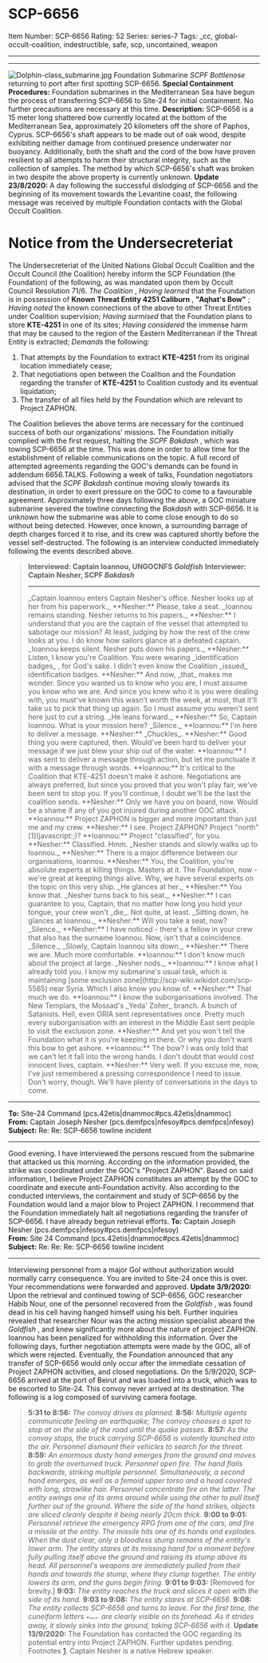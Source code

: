 # SCP-6656
Item Number: SCP-6656
Rating: 52
Series: series-7
Tags: _cc, global-occult-coalition, indestructible, safe, scp, uncontained, weapon

---

* * *
![Dolphin-class_submarine.jpg](https://scp-wiki.wdfiles.com/local--files/scp-6656/Dolphin-class_submarine.jpg)
Foundation Submarine _SCPF Bottlenose_ returning to port after first spotting SCP-6656.
**Special Containment Procedures:** Foundation submarines in the Mediterranean Sea have begun the process of transferring SCP-6656 to Site-24 for initial containment. No further precautions are necessary at this time.
**Description:** SCP-6656 is a 15 meter long shattered bow currently located at the bottom of the Mediterranean Sea, approximately 20 kilometers off the shore of Paphos, Cyprus.
SCP-6656's shaft appears to be made out of oak wood, despite exhibiting neither damage from continued presence underwater nor buoyancy. Additionally, both the shaft and the cord of the bow have proven resilient to all attempts to harm their structural integrity, such as the collection of samples. The method by which SCP-6656's shaft was broken in two despite the above property is currently unknown.
**Update 23/8/2020:** A day following the successful dislodging of SCP-6656 and the beginning of its movement towards the Levantine coast, the following message was received by multiple Foundation contacts with the Global Occult Coalition.
# **Notice from the Undersecreteriat**
The Undersecreteriat of the United Nations Global Occult Coalition and the Occult Council (the Coalition) hereby inform the SCP Foundation (the Foundation) of the following, as was mandated upon them by Occult Council Resolution 71/6.
_The Coalition_ ,
_Having learned_ that the Foundation is in possession of **Known Threat Entity 4251 Caliburn** , **"Aqhat's Bow"** ;
_Having noted_ the known connections of the above to other Threat Entities under Coalition supervision;
_Having surmised_ that the Foundation plans to store **KTE-4251** in one of its sites;
_Having considered_ the immense harm that may be caused to the region of the Eastern Mediterranean if the Threat Entity is extracted;
_Demands_ the following:
  1. That attempts by the Foundation to extract **KTE-4251** from its original location immediately cease;
  2. That negotiations open between the Coalition and the Foundation regarding the transfer of **KTE-4251** to Coalition custody and its eventual liquidation;
  3. The transfer of all files held by the Foundation which are relevant to Project ZAPHON.

The Coalition believes the above terms are necessary for the continued success of both our organizations' missions.
The Foundation initially complied with the first request, halting the _SCPF Bakdash_ , which was towing SCP-6656 at the time. This was done in order to allow time for the establishment of reliable communications on the topic.
A full record of attempted agreements regarding the GOC's demands can be found in addendum 6656.TALKS. Following a week of talks, Foundation negotiators advised that the _SCPF Bakdash_ continue moving slowly towards its destination, in order to exert pressure on the GOC to come to a favourable agreement.
Approximately three days following the above, a GOC miniature submarine severed the towline connecting the _Bakdash_ with SCP-6656. It is unknown how the submarine was able to come close enough to do so without being detected. However, once known, a surrounding barrage of depth charges forced it to rise, and its crew was captured shortly before the vessel self-destructed.
The following is an interview conducted immediately following the events described above.
> **Interviewed: Captain Ioannou, UNGOCNFS _Goldfish_**
> **Interviewer: Captain Nesher, SCPF _Bakdash_**
> * * *
> <Begin Log>
> _Captain Ioannou enters Captain Nesher's office. Nesher looks up at her from his paperwork._
> **Nesher:** Please, take a seat.
> _Ioannou remains standing. Nesher returns to his papers._
> **Nesher:** I understand that you are the captain of the vessel that attempted to sabotage our mission? At least, judging by how the rest of the crew looks at you. I do know how sailors glance at a defeated captain.
> _Ioannou keeps silent. Nesher puts down his papers._
> **Nesher:** Listen, I know you're Coalition. You were wearing _identification badges_ , for God's sake. I didn't even know the Coalition _issued_ identification badges.
> **Nesher:** And now, _that_ makes me wonder. Since you wanted us to know who you are, I must assume you know who we are. And since you knew who it is you were dealing with, you must've known this wasn't worth the week, at most, that it'll take us to pick that thing up again. So I must assume you weren't sent here just to cut a string.
> _He leans forward._
> **Nesher:** So, Captain Ioannou. What is your mission here?
> _Silence._
> **Ioannou:** I'm here to deliver a message.
> **Nesher:** _Chuckles_.
> **Nesher:** Good thing you were captured, then. Would've been hard to deliver your message if we just blew your ship out of the water.
> **Ioannou:** I was sent to deliver a message through action, but let me punctuate it with a message through words.
> **Ioannou:** It's critical to the Coalition that KTE-4251 doesn't make it ashore. Negotiations are always preferred, but since you proved that you won't play fair, we've been sent to stop you. If you'll continue, I doubt we'll be the last the coalition sends.
> **Nesher:** Only we have you on board, now. Would be a shame if any of you got injured during another GOC attack.
> **Ioannou:** Project ZAPHON is bigger and more important than just me and my crew.
> **Nesher:** I see. Project ZAPHON? Project "north"[1](javascript:;)?
> **Ioannou:** Project "classified", for you.
> **Nesher:** Classified. Hmm.
> _Nesher stands and slowly walks up to Ioannou._
> **Nesher:** There is a major difference between our organisations, Ioannou.
> **Nesher:** You, the Coalition, you're absolute experts at killing things. Masters at it. The Foundation, now - we're great at keeping things alive. Why, we have several experts on the topic on this very ship.
> _He glances at her._
> **Nesher:** You know that.
> _Nesher turns back to his seat._
> **Nesher:** I can guarantee to you, Captain, that no matter how long you hold your tongue, your crew won't _die_. Not quite, at least.
> _Sitting down, he glances at Ioannou._
> **Nesher:** Will you take a seat, now?
> _Silence._
> **Nesher:** I have noticed - there's a fellow in your crew that also has the surname Ioannou. Now, isn't that a coincidence.
> _Silence._
> _Slowly, Captain Ioannou sits down._
> **Nesher:** There we are. Much more comfortable.
> **Ioannou:** I don't know much about the project at large.
> _Nesher nods._
> **Ioannou:** I know what I already told you. I know my submarine's usual task, which is maintaining [some exclusion zone](http://scp-wiki.wikidot.com/scp-5565) near Syria. Which I also know you know of.
> **Nesher:** That much we do.
> **Ioannou:** I know the suborganisations involved. The New Templars, the Mossad's _Yeda' Zoher_ branch. A bunch of Satanists. Hell, even ORIA sent representatives once. Pretty much every suborganisation with an interest in the Middle East sent people to visit the exclusion zone.
> **Nesher:** And yet you won't tell the Foundation what it is you're keeping in there. Or why you don't want this bow to get ashore.
> **Ioannou:** The bow? I was only told that we can't let it fall into the wrong hands. I don't doubt that would cost innocent lives, captain.
> **Nesher:** Very well. If you excuse me, now, I've just remembered a pressing correspondence I need to issue. Don't worry, though. We'll have plenty of conversations in the days to come.
> <End Log>
* * *
**To:** Site-24 Command (pcs.42etis|dnammoc#pcs.42etis|dnammoc)  
**From:** Captain Joseph Nesher (pcs.demfpcs|nfesoy#pcs.demfpcs|nfesoy)  
**Subject:** Re: Re: SCP-6656 towline incident
* * *
Good evening.
I have interviewed the persons rescued from the submarine that attacked us this morning. According on the information provided, the strike was coordinated under the GOC's "Project ZAPHON". Based on said information, I believe Project ZAPHON constitutes an attempt by the GOC to coordinate and execute anti-Foundation activity.
Also according to the conducted interviews, the containment and study of SCP-6656 by the Foundation would land a major blow to Project ZAPHON. I recommend that the Foundation immediately halt all negotiations regarding the transfer of SCP-6656. I have already begun retrieval efforts.
**To:** Captain Joseph Nesher (pcs.demfpcs|nfesoy#pcs.demfpcs|nfesoy)  
**From:** Site 24 Command (pcs.42etis|dnammoc#pcs.42etis|dnammoc)  
**Subject:** Re: Re: Re: SCP-6656 towline incident
* * *
Interviewing personnel from a major GoI without authorization would normally carry consequence. You are invited to Site-24 once this is over.
Your recommendations were forwarded and approved.
**Update 3/9/2020:** Upon the retrieval and continued towing of SCP-6656, GOC researcher Habib Nour, one of the personnel recovered from the _Goldfish_ , was found dead in his cell having hanged himself using his belt.
Further inquiries revealed that researcher Nour was the acting mission specialist aboard the _Goldfish_ , and knew significantly more about the nature of project ZAPHON. Ioannou has been penalized for withholding this information.
Over the following days, further negotiation attempts were made by the GOC, all of which were rejected. Eventually, the Foundation announced that any transfer of SCP-6656 would only occur after the immediate cessation of Project ZAPHON activities, and closed negotiations.
On the 5/9/2020, SCP-6656 arrived at the port of Beirut and was loaded into a truck, which was to be escorted to Site-24. This convoy never arrived at its destination. The following is a log composed of surviving camera footage.
> **5:31 to 8:56:** _The convoy drives as planned._
> **8:56:** _Multiple agents communicate feeling an earthquake; The convoy chooses a spot to stop at on the side of the road until the quake passes._
> **8:57:** _As the convoy stops, the truck carrying SCP-6656 is violently launched into the air. Personnel dismount their vehicles to search for the threat._
> **8:59:** _An enormous dusty hand emerges from the ground and moves to grab the overturned truck. Personnel open fire._
> _The hand flails backwards, striking multiple personnel. Simultaneously, a second hand emerges, as well as a femoid upper torso and a head covered with long, strawlike hair. Personnel concentrate fire on the latter._
> _The entity swings one of its arms around while using the other to pull itself further out of the ground. Where the side of the hand strikes, objects are sliced cleanly despite it being nearly 20cm thick._
> **9:00 to 9:01:** _Personnel retrieve the emergency RPG from one of the cars, and fire a missile at the entity. The missile hits one of its hands and explodes. When the dust clear, only a bloodless stump remains of the entity's lower arm._
> _The entity stares at its missing hand for a moment before fully pulling itself above the ground and raising its stump above its head. All personnel's weapons are immediately pulled from their hands and towards the stump, where they clump together. The entity lowers its arm, and the guns begin firing._
> **9:01 to 9:03:** [Removed for brevity.]
> **9:03:** _The entity reaches the truck and slices it open with the side of its hand._
> **9:03 to 9:08:** _The entity stares at SCP-6656._
> **9:08:** _The entity collects SCP-6656 and turns to leave. For the first time, the cuneiform letters 𐎓𐎐𐎚 are clearly visible on its forehead. As it strides away, it slowly sinks into the ground, taking SCP-6656 with it._
**Update 13/9/2020:** The Foundation has contacted the GOC regarding its potential entry into Project ZAPHON. Further updates pending.
Footnotes
[1](javascript:;). Captain Nesher is a native Hebrew speaker.